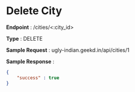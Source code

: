 # Delete City
**Endpoint** : /cities/<:city_id>

**Type**	 : DELETE

**Sample Request** : ugly-indian.geekd.in/api/cities/1

**Sample Response** :
```json
{
	"success" : true
}
```